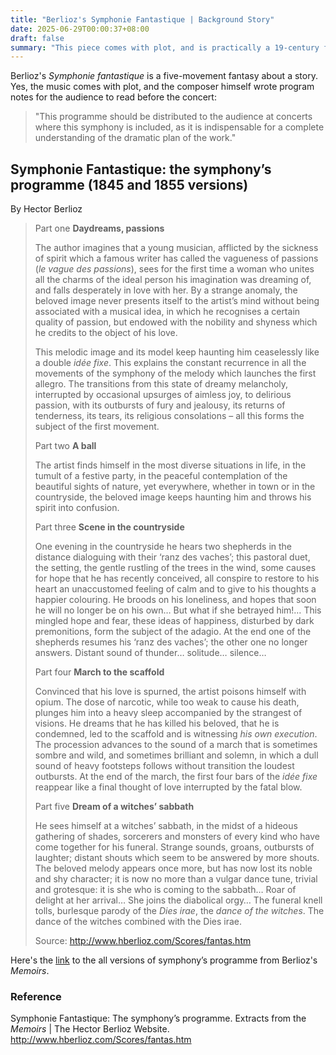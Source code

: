 ```yaml
---
title: "Berlioz's Symphonie Fantastique | Background Story"
date: 2025-06-29T00:00:37+08:00
draft: false
summary: "This piece comes with plot, and is practically a 19-century fever dream"
---
```


Berlioz's *Symphonie fantastique* is a five-movement fantasy about a story. Yes, the music comes with plot, and the composer himself wrote program notes for the audience to read before the concert:

> "This programme should be distributed to the audience at concerts where this symphony is included, as it is indispensable for a complete understanding of the dramatic plan of the work."

## Symphonie Fantastique: the symphony’s programme (1845 and 1855 versions)

By Hector Berlioz

> Part one
> **Daydreams, passions**
>
> The author imagines that a young musician, afflicted by the sickness of spirit which a famous writer has called the vagueness of passions (*le vague des passions*), sees for the first time a woman who unites all the charms of the ideal person his imagination was dreaming of, and falls desperately in love with her. By a strange anomaly, the beloved image never presents itself to the artist’s mind without being associated with a musical idea, in which he recognises a certain quality of passion, but endowed with the nobility and shyness which he credits to the object of his love.
>
> This melodic image and its model keep haunting him ceaselessly like a double *idée fixe*. This explains the constant recurrence in all the movements of the symphony of the melody which launches the first allegro. The transitions from this state of dreamy melancholy, interrupted by occasional upsurges of aimless joy, to delirious passion, with its outbursts of fury and jealousy, its returns of tenderness, its tears, its religious consolations – all this forms the subject of the first movement.
>
> Part two
> **A ball**
>
> The artist finds himself in the most diverse situations in life, in the tumult of a festive party, in the peaceful contemplation of the beautiful sights of nature, yet everywhere, whether in town or in the countryside, the beloved image keeps haunting him and throws his spirit into confusion.
>
> Part three
> **Scene in the countryside**
>
> One evening in the countryside he hears two shepherds in the distance dialoguing with their ‘ranz des vaches’; this pastoral duet, the setting, the gentle rustling of the trees in the wind, some causes for hope that he has recently conceived, all conspire to restore to his heart an unaccustomed feeling of calm and to give to his thoughts a happier colouring. He broods on his loneliness, and hopes that soon he will no longer be on his own… But what if she betrayed him!… This mingled hope and fear, these ideas of happiness, disturbed by dark premonitions, form the subject of the adagio. At the end one of the shepherds resumes his ‘ranz des vaches’; the other one no longer answers. Distant sound of thunder… solitude… silence…
>
> Part four
> **March to the scaffold**
>
> Convinced that his love is spurned, the artist poisons himself with opium. The dose of narcotic, while too weak to cause his death, plunges him into a heavy sleep accompanied by the strangest of visions. He dreams that he has killed his beloved, that he is condemned, led to the scaffold and is witnessing *his own execution*. The procession advances to the sound of a march that is sometimes sombre and wild, and sometimes brilliant and solemn, in which a dull sound of heavy footsteps follows without transition the loudest outbursts. At the end of the march, the first four bars of the *idée fixe* reappear like a final thought of love interrupted by the fatal blow.
>
> Part five
> **Dream of a witches’ sabbath**
>
> He sees himself at a witches’ sabbath, in the midst of a hideous gathering of shades, sorcerers and monsters of every kind who have come together for his funeral. Strange sounds, groans, outbursts of laughter; distant shouts which seem to be answered by more shouts. The beloved melody appears once more, but has now lost its noble and shy character; it is now no more than a vulgar dance tune, trivial and grotesque: it is she who is coming to the sabbath… Roar of delight at her arrival… She joins the diabolical orgy… The funeral knell tolls, burlesque parody of the *Dies irae*, the *dance of the witches*. The dance of the witches combined with the Dies irae.
>
> Source: http://www.hberlioz.com/Scores/fantas.htm

Here's the [link](http://www.hberlioz.com/Scores/fantas.htm) to the all versions of symphony’s programme from Berlioz's *Memoirs*.

### Reference

Symphonie Fantastique: The symphony’s programme. Extracts from the *Memoirs* | The Hector Berlioz Website. http://www.hberlioz.com/Scores/fantas.htm
